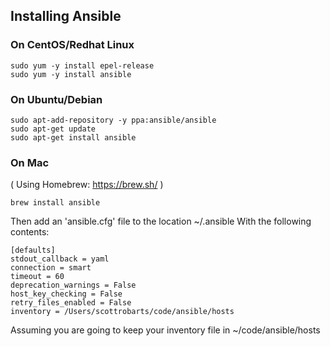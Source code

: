 ## Installing Ansible

### On CentOS/Redhat Linux

```
sudo yum -y install epel-release
sudo yum -y install ansible
```

### On Ubuntu/Debian
```
sudo apt-add-repository -y ppa:ansible/ansible
sudo apt-get update
sudo apt-get install ansible
```

### On Mac
( Using Homebrew: https://brew.sh/ )
```
brew install ansible

```
Then add an 'ansible.cfg' file to the location ~/.ansible
With the following contents:

```
[defaults]
stdout_callback = yaml
connection = smart
timeout = 60
deprecation_warnings = False
host_key_checking = False
retry_files_enabled = False
inventory = /Users/scottrobarts/code/ansible/hosts
```
Assuming you are going to keep your inventory file in ~/code/ansible/hosts




